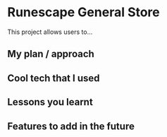 # Runescape General Store

This project allows users to...

## My plan / approach

## Cool tech that I used

## Lessons you learnt

## Features to add in the future
